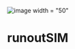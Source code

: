 
![image](https://github.com/user-attachments/assets/2a9e469e-f2d3-416c-8a85-21d376d7c62a) width = "50"
# runoutSIM
